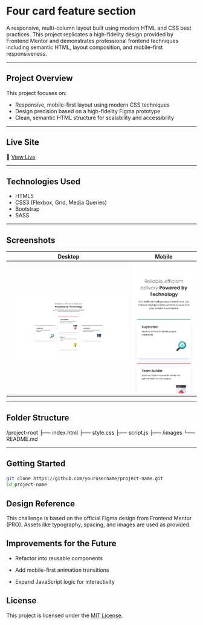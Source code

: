 # Four card feature section

A responsive, multi-column layout built using modern HTML and CSS best practices.
This project replicates a high-fidelity design provided by Frontend Mentor and demonstrates professional frontend techniques including semantic HTML, layout composition, and mobile-first responsiveness.

---

## Project Overview

This project focuses on:

- Responsive, mobile-first layout using modern CSS techniques
- Design precision based on a high-fidelity Figma prototype
- Clean, semantic HTML structure for scalability and accessibility

---

## Live Site

🔗 [View Live](https://your-live-site.com)

---

## Technologies Used

- HTML5
- CSS3 (Flexbox, Grid, Media Queries)
- Bootstrap
- SASS

---

## Screenshots

| Desktop                                             | Mobile                                            |
| --------------------------------------------------- | ------------------------------------------------- |
| ![Desktop Screenshot](./design/desktop_screenshot.png) | ![Mobile Screenshot](./design/mobile_screenshot.png) |

---

## Folder Structure

/project-root
├── index.html
├── style.css
├── script.js
├── /images
└── README.md

---

## Getting Started

```bash
git clone https://github.com/yourusername/project-name.git
cd project-name
```

## Design Reference

This challenge is based on the official Figma design from Frontend Mentor (PRO).
Assets like typography, spacing, and images are used as provided.

## Improvements for the Future

- Refactor into reusable components

- Add mobile-first animation transitions

- Expand JavaScript logic for interactivity

## License

This project is licensed under the [MIT License](./LICENSE).
